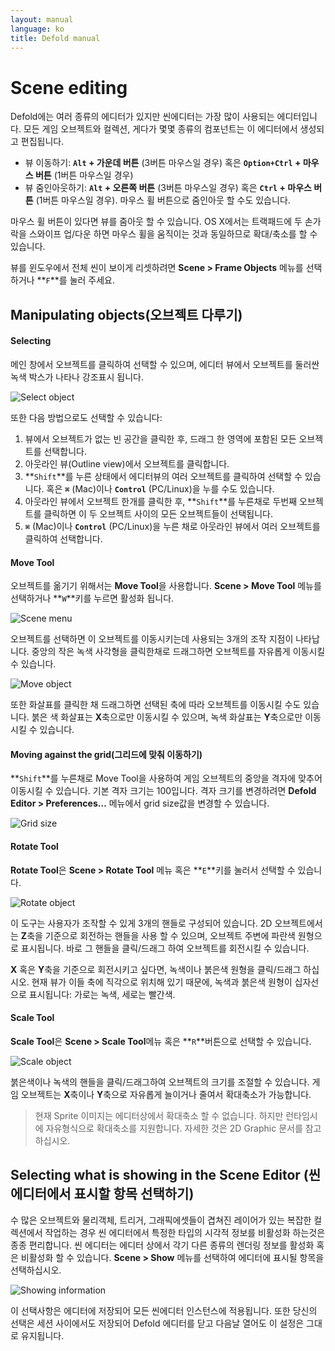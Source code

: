 ```yaml
---
layout: manual
language: ko
title: Defold manual
---
```


# Scene editing
Defold에는 여러 종류의 에디터가 있지만 씬에디터는 가장 많이 사용되는 에디터입니다. 모든 게임 오브젝트와 컬렉션, 게다가 몇몇 종류의 컴포넌트는 이 에디터에서 생성되고 편집됩니다.

* 뷰 이동하기: **``Alt`` + 가운데 버튼** (3버튼 마우스일 경우) 혹은 **``Option+Ctrl`` + 마우스 버튼** (1버튼 마우스일 경우)
* 뷰 줌인아웃하기: **``Alt`` + 오른쪽 버튼** (3버튼 마우스일 경우) 혹은 **``Ctrl`` + 마우스 버튼** (1버튼 마우스일 경우). 마우스 휠 버튼으로 줌인아웃 할 수도 있습니다.

마우스 휠 버튼이 있다면 뷰를 줌아웃 할 수 있습니다. OS X에서는 트랙패드에 두 손가락을 스와이프 업/다운 하면 마우스 휠을 움직이는 것과 동일하므로 확대/축소를 할 수 있습니다.

뷰를 윈도우에서 전체 씬이 보이게 리셋하려면 **Scene > Frame Objects** 메뉴를 선택하거나 **``F``**를 눌러 주세요.

## Manipulating objects(오브젝트 다루기)

#### Selecting
메인 창에서 오브젝트를 클릭하여 선택할 수 있으며, 에디터 뷰에서 오브젝트를 둘러싼 녹색 박스가 나타나 강조표시 됩니다.

![Select object](../images/scene_editing/scene_editing_select.png)

또한 다음 방법으로도 선택할 수 있습니다:

1. 뷰에서 오브젝트가 없는 빈 공간을 클릭한 후, 드래그 한 영역에 포함된 모든 오브젝트를 선택합니다.
2. 아웃라인 뷰(Outline view)에서 오브젝트를 클릭합니다.
3. **``Shift``**를 누른 상태에서 에디터뷰의 여러 오브젝트를 클릭하여 선택할 수 있습니다. 혹은 **``⌘``** (Mac)이나 **``Control``** (PC/Linux)을 누를 수도 있습니다.
4. 아웃라인 뷰에서 오브젝트 한개를 클릭한 후, **``Shift``**를 누른채로 두번째 오브젝트를 클릭하면 이 두 오브젝트 사이의 모든 오브젝트들이 선택됩니다.
5.  **``⌘``** (Mac)이나 **``Control``** (PC/Linux)을 누른 채로 아웃라인 뷰에서 여러 오브젝트를 클릭하여 선택합니다.

#### Move Tool
오브젝트를 옮기기 위해서는 **Move Tool**을 사용합니다. **Scene > Move Tool** 메뉴를 선택하거나 **``W``**키를 누르면 활성화 됩니다.

![Scene menu](../images/scene_editing/scene_editing_scene.png)

오브젝트를 선택하면 이 오브젝트를 이동시키는데 사용되는 3개의 조작 지점이 나타납니다. 중앙의 작은 녹색 사각형을 클릭한채로 드래그하면 오브젝트를 자유롭게 이동시킬 수 있습니다.

![Move object](../images/scene_editing/scene_editing_move.png)

또한 화살표를 클릭한 채 드래그하면 선택된 축에 따라 오브젝트를 이동시킬 수도 있습니다. 붉은 색 화살표는 **X**축으로만 이동시킬 수 있으며, 녹색 화살표는 **Y**축으로만 이동시킬 수 있습니다.

#### Moving against the grid(그리드에 맞춰 이동하기)
**``Shift``**를 누른채로 Move Tool을 사용하여 게임 오브젝트의 중앙을 격자에 맞추어 이동시킬 수 있습니다. 기본 격자 크기는 100입니다. 격자 크기를 변경하려면 **Defold Editor > Preferences…** 메뉴에서  grid size값을 변경할 수 있습니다.

![Grid size](../images/scene_editing/scene_editing_grid.png)

#### Rotate Tool
**Rotate Tool**은 **Scene > Rotate Tool** 메뉴 혹은 **``E``**키를 눌러서 선택할 수 있습니다.

![Rotate object](../images/scene_editing/scene_editing_rotate.png)

이 도구는 사용자가 조작할 수 있게 3개의 핸들로 구성되어 있습니다. 2D 오브젝트에서는 **Z**축을 기준으로 회전하는 핸들을 사용 할 수 있으며, 오브젝트 주변에 파란색 원형으로 표시됩니다. 바로 그 핸들을 클릭/드래그 하여 오브젝트를 회전시킬 수 있습니다.

**X** 혹은 **Y**축을 기준으로 회전시키고 싶다면, 녹색이나 붉은색 원형을 클릭/드래그 하십시오. 현재 뷰가 이들 축에 직각으로 위치해 있기 때문에, 녹색과 붉은색 원형이 십자선으로 표시됩니다: 가로는 녹색, 세로는 빨간색.

#### Scale Tool
**Scale Tool**은 **Scene > Scale Tool**메뉴 혹은 **``R``**버튼으로 선택할 수 있습니다.

![Scale object](../images/scene_editing/scene_editing_scale.png)

붉은색이나 녹색의 핸들을 클릭/드래그하여 오브젝트의 크기를 조절할 수 있습니다. 게임 오브젝트는 **X**축이나 **Y**축으로 자유롭게 늘이거나 줄여서 확대축소가 가능합니다.

> 현재 Sprite 이미지는 에디터상에서 확대축소 할 수 없습니다. 하지만 런타임시에 자유형식으로 확대축소를 지원합니다. 자세한 것은 2D Graphic 문서를 참고하십시오.

## Selecting what is showing in the Scene Editor (씬 에디터에서 표시할 항목 선택하기)
수 많은 오브젝트와 물리객체, 트리거, 그래픽에셋들이 겹쳐진 레이어가 있는 복잡한 컬렉션에서 작업하는 경우 씬 에디터에서 특정한 타입의 시각적 정보를 비활성화 하는것은 종종 편리합니다. 씬 에디터는 에디터 상에서 각기 다른 종류의 렌더링 정보를 활성화 혹은 비활성화 할 수 있습니다. **Scene > Show** 메뉴를 선택하여 에디터에 표시될 항목을 선택하십시오.

![Showing information](../images/scene_editing/scene_editing_show.png)

이 선택사항은 에디터에 저장되어 모든 씬에디터 인스턴스에 적용됩니다. 또한 당신의 선택은 세션 사이에서도 저장되어 Defold 에디터를 닫고 다음날 열어도 이 설정은 그대로 유지됩니다.
